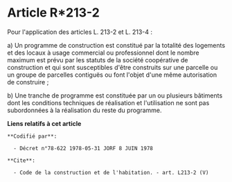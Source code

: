 # Article R*213-2

Pour l'application des articles L. 213-2 et L. 213-4 : 

a) Un programme de construction est constitué par la totalité des logements et des locaux à usage commercial ou professionnel
dont le nombre maximum est prévu par les statuts de la société coopérative de construction et qui sont susceptibles d'être
construits sur une parcelle ou un groupe de parcelles contiguës ou font l'objet d'une même autorisation de construire ; 

b) Une tranche de programme est constituée par un ou plusieurs bâtiments dont les conditions techniques de réalisation et
l'utilisation ne sont pas subordonnées à la réalisation du reste du programme.

**Liens relatifs à cet article**

	**Codifié par**:

	  - Décret n°78-622 1978-05-31 JORF 8 JUIN 1978

	**Cite**:

	  - Code de la construction et de l'habitation. - art. L213-2 (V)
